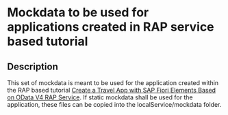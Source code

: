 # Mockdata to be used for applications created in RAP service based tutorial

## Description

This set of mockdata is meant to be used for the application created within the RAP based tutorial [Create a Travel App with SAP Fiori Elements Based on OData V4 RAP Service](https://developers.sap.com/group.fiori-tools-odata-v4-travel.html). If static mockdata shall be used for the application, these files can be copied into the localService/mockdata folder.
